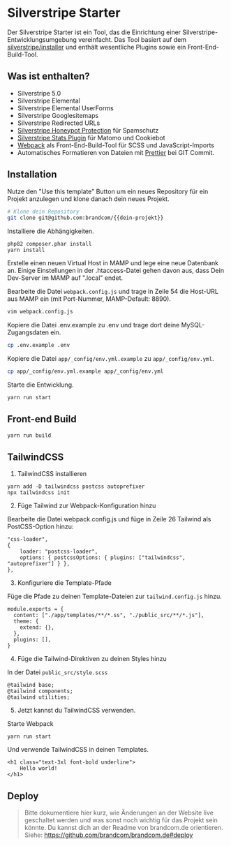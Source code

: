 # Silverstripe Starter

Der Silverstripe Starter ist ein Tool, das die Einrichtung einer Silverstripe-Entwicklungsumgebung vereinfacht. Das Tool basiert auf dem [silverstripe/installer](https://github.com/silverstripe/silverstripe-installer) und enthält wesentliche Plugins sowie ein Front-End-Build-Tool.

## Was ist enthalten?

-   Silverstripe 5.0
-   Silverstripe Elemental
-   Silverstripe Elemental UserForms
-   Silverstripe Googlesitemaps
-   Silverstripe Redirected URLs
-   [Silverstripe Honeypot Protection](https://github.com/brandcom/silverstripe-honeypotprotection) für Spamschutz
-   [Silverstripe Stats Plugin](https://github.com/brandcom/silverstripe-analytics) für Matomo und Cookiebot
-   [Webpack](https://webpack.js.org/) als Front-End-Build-Tool für SCSS und JavaScript-Imports
-   Automatisches Formatieren von Dateien mit [Prettier](https://prettier.io/) bei GIT Commit.

## Installation

Nutze den "Use this template" Button um ein neues Repository für ein Projekt anzulegen und klone danach dein neues Projekt.

```sh
# Klone dein Repository
git clone git@github.com:brandcom/{{dein-projekt}}
```

Installiere die Abhängigkeiten.

```
php82 composer.phar install
yarn install
```

Erstelle einen neuen Virtual Host in MAMP und lege eine neue Datenbank an.
Einige Einstellungen in der .htaccess-Datei gehen davon aus, dass Dein Dev-Server im MAMP auf ".local" endet.

Bearbeite die Datei `webpack.config.js` und trage in Zeile 54 die Host-URL aus MAMP ein (mit Port-Nummer, MAMP-Default: 8890).

```sh
vim webpack.config.js
```

Kopiere die Datei .env.example zu .env und trage dort deine MySQL-Zugangsdaten ein.

```sh
cp .env.example .env
```

Kopiere die Datei `app/_config/env.yml.example` zu `app/_config/env.yml`.

```sh
cp app/_config/env.yml.example app/_config/env.yml
```

Starte die Entwicklung.

```sh
yarn run start
```

## Front-end Build

```sh
yarn run build
```

## TailwindCSS

1. TailwindCSS installieren

```
yarn add -D tailwindcss postcss autoprefixer
npx tailwindcss init
```

2. Füge Tailwind zur Webpack-Konfiguration hinzu

Bearbeite die Datei webpack.config.js und füge in Zeile 26 Tailwind als PostCSS-Option hinzu:

```
"css-loader",
{
    loader: "postcss-loader",
    options: { postcssOptions: { plugins: ["tailwindcss", "autoprefixer"] } },
},
```

3. Konfiguriere die Template-Pfade

Füge die Pfade zu deinen Template-Dateien zur `tailwind.config.js` hinzu.

```
module.exports = {
  content: ["./app/templates/**/*.ss", "./public_src/**/*.js"],
  theme: {
    extend: {},
  },
  plugins: [],
}
```

4. Füge die Tailwind-Direktiven zu deinen Styles hinzu

In der Datei `public_src/style.scss`

```
@tailwind base;
@tailwind components;
@tailwind utilities;
```

5. Jetzt kannst du TailwindCSS verwenden.

Starte Webpack

```
yarn run start
```

Und verwende TailwindCSS in deinen Templates.

```
<h1 class="text-3xl font-bold underline">
    Hello world!
</h1>
```

## Deploy

> Bitte dokumentiere hier kurz, wie Änderungen an der Website live geschaltet werden und was sonst noch wichtig für das
> Projekt sein könnte. Du kannst dich an der Readme von brandcom.de orientieren.
> Siehe: https://github.com/brandcom/brandcom.de#deploy

